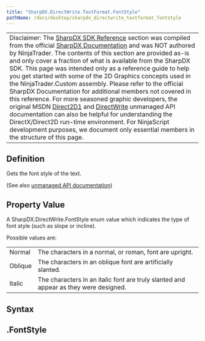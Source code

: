 ```yaml
---
title: "SharpDX.DirectWrite.TextFormat.FontStyle"
pathName: /docs/desktop/sharpdx_directwrite_textformat_fontstyle
---
```


|  |
| --- |
| Disclaimer: The [SharpDX SDK Reference](/docs/desktop/sharpdx_sdk_reference) section was compiled from the official [SharpDX Documentation](http://sharpdx.org/) and was NOT authored by NinjaTrader.  The contents of this section are provided as-is and only cover a fraction of what is available from the SharpDX SDK.  This page was intended only as a reference guide to help you get started with some of the 2D Graphics concepts used in the NinjaTrader.Custom assembly.  Please refer to the official SharpDX Documentation for additional members not covered in this reference.  For more seasoned graphic developers, the original MSDN [Direct2D1](https://msdn.microsoft.com/en-us/library/windows/desktop/dd370990.aspx) and [DirectWrite](https://msdn.microsoft.com/en-us/library/windows/desktop/dd368038.aspx) unmanaged API documentation can also be helpful for understanding the DirectX/Direct2D run-time environment. For NinjaScript development purposes, we document only essential members in the structure of this page. |

## Definition

Gets the font style of the text.

(See also [unmanaged API documentation](https://msdn.microsoft.com/en-us/library/dd316649.aspx))

## Property Value

A SharpDX.DirectWrite.FontStyle enum value which indicates the type of font style (such as slope or incline).

Possible values are:

|  |  |
| --- | --- |
| Normal | The characters in a normal, or roman, font are upright.  |
| Oblique | The characters in an oblique font are artificially slanted. |
| Italic | The characters in an italic font are truly slanted and appear as they were designed.  |

## Syntax

<textlayout>.FontStyle  
----------------------  
